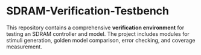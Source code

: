 # SDRAM-Verification-Testbench
This repository contains a comprehensive **verification environment** for testing an SDRAM controller and model. The project includes modules for stimuli generation, golden model comparison, error checking, and coverage measurement.
